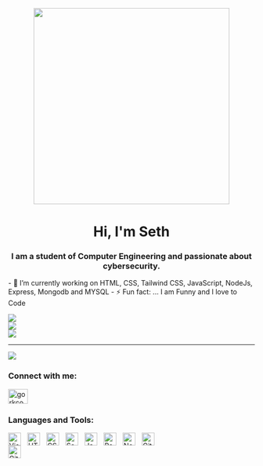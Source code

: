 <div id="header" align="center">
  <img src="https://media2.giphy.com/media/NKEt9elQ5cR68/giphy.gif?cid=ecf05e47zks1svgl7eqgrf5zqcytjc98ivxd7js9dxve729s&rid=giphy.gif&ct=g" width="400" />
  <h1 align="center"> Hi, I'm Seth </>
  <h3 align="center"> I am a student of Computer Engineering and passionate about cybersecurity.</h3>
</div>
- 🔭 I’m currently working on HTML, CSS, Tailwind CSS, JavaScript, NodeJs, Express, Mongodb and MYSQL 
- ⚡ Fun fact: ... I am Funny and I love to Code


![](https://github-readme-stats.vercel.app/api?username=sunil9813&theme=radical&hide_border=false&include_all_commits=false&count_private=false)<br/>
![](https://github-readme-streak-stats.herokuapp.com/?user=sunil9813&theme=radical&hide_border=false)<br/>
![](https://github-readme-stats.vercel.app/api/top-langs/?username=sunil9813&theme=radical&hide_border=false&include_all_commits=false&count_private=false&layout=compact)

---
[![](https://visitcount.itsvg.in/api?id=sunil9813&icon=0&color=0)](https://visitcount.itsvg.in)

 
### Connect with me:
<p align="left">
<a href="https:" target="blank"><img align="center" src="https://raw.githubusercontent.com/rahuldkjain/github-profile-readme-generator/master/src/images/icons/Social/facebook.svg" alt="gorkcoder484" height="30" width="40" /></a>
</p>
 
 
### Languages and Tools:
<img align="left" alt="Visual Studio Code" width="26px" src="https://cdn.jsdelivr.net/gh/devicons/devicon/icons/vscode/vscode-original.svg" style="padding-right:10px;" />
<img align="left" alt="HTML5" width="26px" src="https://cdn.jsdelivr.net/gh/devicons/devicon/icons/html5/html5-original.svg" style="padding-right:10px;" />
<img align="left" alt="CSS3" width="26px" src="https://cdn.jsdelivr.net/gh/devicons/devicon/icons/css3/css3-original.svg" style="padding-right:10px;" />
<img align="left" alt="Sass" width="26px" src="https://cdn.jsdelivr.net/gh/devicons/devicon/icons/sass/sass-original.svg" style="padding-right:10px;" /> 
<img align="left" alt="JavaScript" width="26px" src="https://cdn.jsdelivr.net/gh/devicons/devicon/icons/javascript/javascript-original.svg" style="padding-right:10px;" />
<img align="left" alt="React" width="26px" src="https://cdn.jsdelivr.net/gh/devicons/devicon/icons/react/react-original.svg" style="padding-right:10px;" />
<img align="left" alt="Node.js" width="26px" src="https://cdn.jsdelivr.net/gh/devicons/devicon/icons/nodejs/nodejs-original.svg" style="padding-right:10px;" />
<img align="left" alt="Git" width="26px" src="https://cdn.jsdelivr.net/gh/devicons/devicon/icons/git/git-original.svg" style="padding-right:10px;" />
<img align="left" alt="GitHub" width="26px" src="https://user-images.githubusercontent.com/3369400/139447912-e0f43f33-6d9f-45f8-be46-2df5bbc91289.png" style="padding-right:1000px;" />

<br />
<br />



